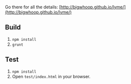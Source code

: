 Go there for all the details: [http://bigwhoop.github.io/lyme/](http://bigwhoop.github.io/lyme/)

## Build

1. `npm install`
1. `grunt`

## Test

1. `npm install`
1. Open `test/index.html` in your browser.